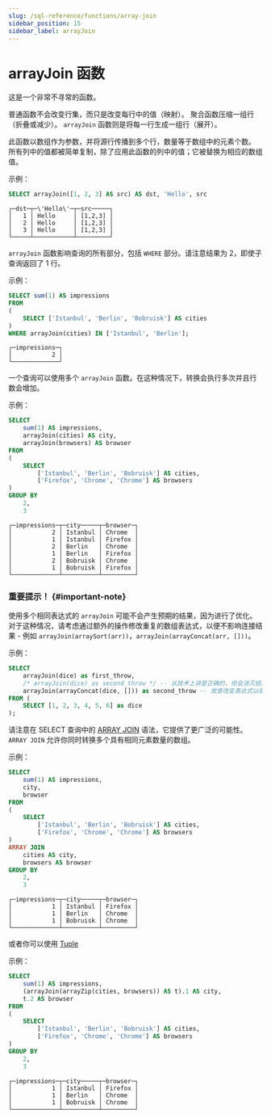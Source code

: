 ```yaml
---
slug: /sql-reference/functions/array-join
sidebar_position: 15
sidebar_label: arrayJoin
---
```



# arrayJoin 函数

这是一个非常不寻常的函数。

普通函数不会改变行集，而只是改变每行中的值（映射）。
聚合函数压缩一组行（折叠或减少）。
`arrayJoin` 函数则是将每一行生成一组行（展开）。

此函数以数组作为参数，并将源行传播到多个行，数量等于数组中的元素个数。
所有列中的值都被简单复制，除了应用此函数的列中的值；它被替换为相应的数组值。

示例：

``` sql
SELECT arrayJoin([1, 2, 3] AS src) AS dst, 'Hello', src
```

``` text
┌─dst─┬─\'Hello\'─┬─src─────┐
│   1 │ Hello     │ [1,2,3] │
│   2 │ Hello     │ [1,2,3] │
│   3 │ Hello     │ [1,2,3] │
└─────┴───────────┴─────────┘
```

`arrayJoin` 函数影响查询的所有部分，包括 `WHERE` 部分。请注意结果为 2，即使子查询返回了 1 行。

示例：

```sql
SELECT sum(1) AS impressions
FROM
(
    SELECT ['Istanbul', 'Berlin', 'Bobruisk'] AS cities
)
WHERE arrayJoin(cities) IN ['Istanbul', 'Berlin'];
```

``` text
┌─impressions─┐
│           2 │
└─────────────┘
```

一个查询可以使用多个 `arrayJoin` 函数。在这种情况下，转换会执行多次并且行数会增加。

示例：

```sql
SELECT
    sum(1) AS impressions,
    arrayJoin(cities) AS city,
    arrayJoin(browsers) AS browser
FROM
(
    SELECT
        ['Istanbul', 'Berlin', 'Bobruisk'] AS cities,
        ['Firefox', 'Chrome', 'Chrome'] AS browsers
)
GROUP BY
    2,
    3
```

``` text
┌─impressions─┬─city─────┬─browser─┐
│           2 │ Istanbul │ Chrome  │
│           1 │ Istanbul │ Firefox │
│           2 │ Berlin   │ Chrome  │
│           1 │ Berlin   │ Firefox │
│           2 │ Bobruisk │ Chrome  │
│           1 │ Bobruisk │ Firefox │
└─────────────┴──────────┴─────────┘
```

### 重要提示！ {#important-note}
使用多个相同表达式的 `arrayJoin` 可能不会产生预期的结果，因为进行了优化。
对于这种情况，请考虑通过额外的操作修改重复的数组表达式，以便不影响连接结果 - 例如 `arrayJoin(arraySort(arr))`，`arrayJoin(arrayConcat(arr, []))`。

示例：
```sql
SELECT
    arrayJoin(dice) as first_throw,
    /* arrayJoin(dice) as second_throw */ -- 从技术上讲是正确的，但会消灭结果集
    arrayJoin(arrayConcat(dice, [])) as second_throw -- 故意改变表达式以强制重新评估
FROM (
    SELECT [1, 2, 3, 4, 5, 6] as dice
);
```

请注意在 SELECT 查询中的 [ARRAY JOIN](../statements/select/array-join.md) 语法，它提供了更广泛的可能性。
`ARRAY JOIN` 允许你同时转换多个具有相同元素数量的数组。

示例：

```sql
SELECT
    sum(1) AS impressions,
    city,
    browser
FROM
(
    SELECT
        ['Istanbul', 'Berlin', 'Bobruisk'] AS cities,
        ['Firefox', 'Chrome', 'Chrome'] AS browsers
)
ARRAY JOIN
    cities AS city,
    browsers AS browser
GROUP BY
    2,
    3
```

``` text
┌─impressions─┬─city─────┬─browser─┐
│           1 │ Istanbul │ Firefox │
│           1 │ Berlin   │ Chrome  │
│           1 │ Bobruisk │ Chrome  │
└─────────────┴──────────┴─────────┘
```

或者你可以使用 [Tuple](../data-types/tuple.md)

示例：

```sql
SELECT
    sum(1) AS impressions,
    (arrayJoin(arrayZip(cities, browsers)) AS t).1 AS city,
    t.2 AS browser
FROM
(
    SELECT
        ['Istanbul', 'Berlin', 'Bobruisk'] AS cities,
        ['Firefox', 'Chrome', 'Chrome'] AS browsers
)
GROUP BY
    2,
    3
```

``` text
┌─impressions─┬─city─────┬─browser─┐
│           1 │ Istanbul │ Firefox │
│           1 │ Berlin   │ Chrome  │
│           1 │ Bobruisk │ Chrome  │
└─────────────┴──────────┴─────────┘
```
